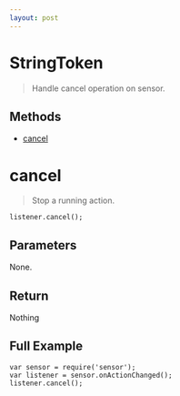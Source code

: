 ```yaml
---
layout: post
---
```


StringToken
=======

> Handle cancel operation on sensor.

Methods
-------

- [cancel](#cancel)

cancel
======

> Stop a running action.

    listener.cancel();

Parameters
----------

None.

Return
------

Nothing

Full Example
------------

	var sensor = require('sensor');
	var listener = sensor.onActionChanged();
	listener.cancel();